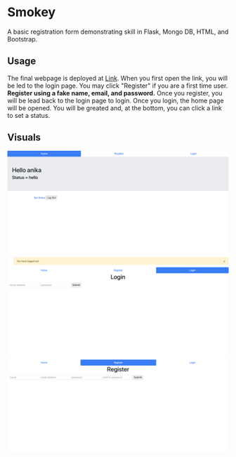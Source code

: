 # Smokey

A basic registration form demonstrating skill in Flask, Mongo DB, HTML, and Bootstrap. 

## Usage 

The final webpage is deployed at [Link](http://smokeywizard.herokuapp.com). When you first open the link, you will be led to the login page. You may click "Register" if you are a first time user. **Register using a fake name, email, and password.** Once you register, you will be lead back to the login page to login. Once you login, the home page will be opened. You will be greated and, at the bottom, you can click a link to set a status. 

## Visuals

![Home Page](readme_images/home.png)
![Login Page](readme_images/login.png)
![Registration Page](readme_images/register.png)
